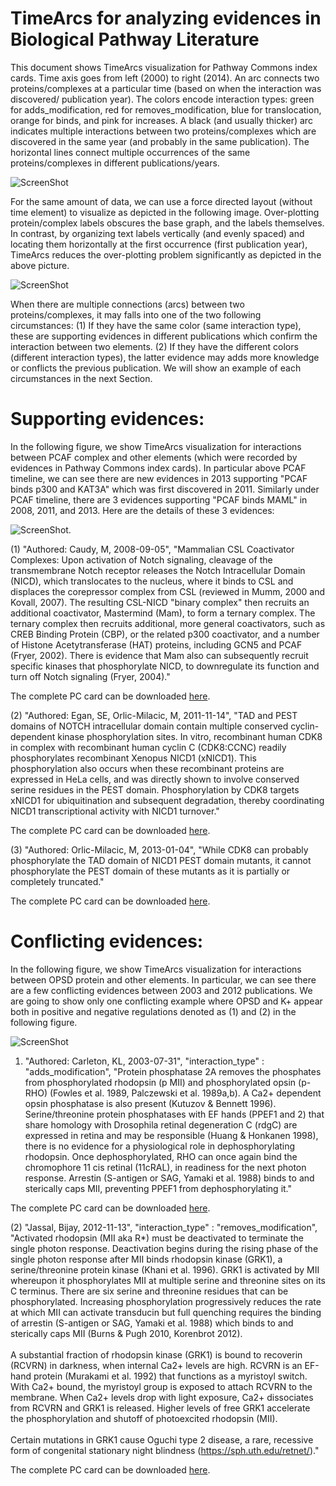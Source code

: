 # TimeArcs for analyzing evidences in Biological Pathway Literature

This document shows TimeArcs visualization for Pathway Commons index cards. Time axis goes from left (2000) to right (2014). An arc connects two proteins/complexes at a particular time (based on when the interaction was discovered/ publication year). The colors encode interaction types: green for adds_modification, red for removes_modification, blue for translocation, orange for binds, and pink for increases. A black (and usually thicker) arc indicates multiple interactions between two proteins/complexes which are discovered in the same year (and probably in the same publication). The horizontal lines connect multiple occurrences of the same proteins/complexes in different publications/years.

![ScreenShot](http://www.cs.uic.edu/~tdang/TimeArcs/imagesForPCcards/summary.png)

For the same amount of data, we can use a force directed layout (without time element) to visualize as depicted in the following image. Over-plotting protein/complex labels obscures the base graph, and the labels themselves. In contrast, by organizing text labels vertically (and evenly spaced) and locating them horizontally at the first occurrence (first publication year), TimeArcs reduces the over-plotting problem significantly as depicted in the above picture.  

![ScreenShot](http://www.cs.uic.edu/~tdang/TimeArcs/imagesForPCcards/summary2.png)

When there are multiple connections (arcs) between two proteins/complexes, it may falls into one of the two following circumstances: (1) If they have the same color (same interaction type), these are supporting evidences in different publications which confirm the interaction between two elements. (2) If they have the different colors (different interaction types), the latter evidence may adds more knowledge or conflicts the previous publication. We will show an example of each circumstances in the next Section.
 
# Supporting evidences:
 In the following figure, we show TimeArcs visualization for interactions between PCAF complex and other elements (which were recorded by evidences in Pathway Commons index cards). In particular above PCAF timeline, we can see there are new evidences in 2013 supporting "PCAF binds p300 and KAT3A" which was first discovered in 2011. Similarly under PCAF timeline, there are 3 evidences supporting "PCAF binds MAML" in 2008, 2011, and 2013. Here are the details of these 3 evidences:
 
 ![ScreenShot](http://www.cs.uic.edu/~tdang/TimeArcs/imagesForPCcards/supporting.png).
 
 (1) "Authored: Caudy, M, 2008-09-05",
    "Mammalian CSL Coactivator Complexes: Upon activation of Notch signaling, cleavage of the transmembrane Notch receptor releases the Notch Intracellular Domain (NICD), which translocates to the nucleus, where it binds to CSL and displaces the corepressor complex from CSL (reviewed in Mumm, 2000 and Kovall, 2007). The resulting CSL-NICD "binary complex" then recruits an additional coactivator, Mastermind (Mam), to form a ternary complex. The ternary complex then recruits additional, more general coactivators, such as CREB Binding Protein (CBP), or the related p300 coactivator, and a number of Histone Acetytransferase (HAT) proteins, including GCN5 and PCAF (Fryer, 2002). There is evidence that Mam also can subsequently recruit specific kinases that phosphorylate NICD, to downregulate its function and turn off Notch signaling (Fryer, 2004)."

The complete PC card can be downloaded [here](http://www.cs.uic.edu/~tdang/TimeArcs/imagesForPCcards/supporting1.json).

 (2) "Authored: Egan, SE, Orlic-Milacic, M, 2011-11-14",
    "TAD and PEST domains of NOTCH intracellular domain contain multiple conserved cyclin-dependent kinase phosphorylation sites. In vitro, recombinant human CDK8 in complex with recombinant human cyclin C (CDK8:CCNC) readily phosphorylates recombinant Xenopus NICD1 (xNICD1). This phosphorylation also occurs when these recombinant proteins are expressed in HeLa cells, and was directly shown to involve conserved serine residues in the PEST domain. Phosphorylation by CDK8 targets xNICD1 for ubiquitination and subsequent degradation, thereby coordinating NICD1 transcriptional activity with NICD1 turnover."
 
 The complete PC card can be downloaded [here](http://www.cs.uic.edu/~tdang/TimeArcs/imagesForPCcards/supporting2.json).
    
 (3) "Authored: Orlic-Milacic, M, 2013-01-04",
    "While CDK8 can probably phosphorylate the TAD domain of NICD1 PEST domain mutants, it cannot phosphorylate the PEST domain of these mutants as it is partially or completely truncated." 

The complete PC card can be downloaded [here](http://www.cs.uic.edu/~tdang/TimeArcs/imagesForPCcards/supporting3.json).


# Conflicting evidences:

 In the following figure, we show TimeArcs visualization for interactions between OPSD protein and other elements. In particular, we can see there are a few conflicting evidences between 2003 and 2012 publications. We are going to show only one conflicting example where OPSD and K+ appear both in positive and negative regulations denoted as (1) and (2) in the following figure. 
 
 ![ScreenShot](http://www.cs.uic.edu/~tdang/TimeArcs/imagesForPCcards/conflicting.png)

1) "Authored: Carleton, KL, 2003-07-31", "interaction_type" : "adds_modification",
    "Protein phosphatase 2A removes the phosphates from phosphorylated rhodopsin (p MII) and phosphorylated opsin (p-RHO) (Fowles et al. 1989, Palczewski et al. 1989a,b). A Ca2+ dependent opsin phosphatase is also present (Kutuzov & Bennett 1996). Serine/threonine protein phosphatases with EF hands (PPEF1 and 2) that share homology with Drosophila retinal degeneration C (rdgC) are expressed in retina and may be responsible (Huang & Honkanen 1998), there is no evidence for a physiological role in dephosphorylating rhodopsin. Once dephosphorylated, RHO can once again bind the chromophore 11 cis retinal (11cRAL), in readiness for the next photon response. Arrestin (S-antigen or SAG, Yamaki et al. 1988) binds to and sterically caps MII, preventing PPEF1 from dephosphorylating it."

The complete PC card can be downloaded [here](http://www.cs.uic.edu/~tdang/TimeArcs/imagesForPCcards/conflicting1.json).

 (2) "Jassal, Bijay, 2012-11-13", "interaction_type" : "removes_modification",
    "Activated rhodopsin (MII aka R*) must be deactivated to terminate the single photon response. Deactivation begins during the rising phase of the single photon response after MII binds rhodopsin kinase (GRK1), a serine/threonine protein kinase (Khani et al. 1996). GRK1 is activated by MII whereupon it phosphorylates MII at multiple serine and threonine sites on its C terminus. There are six serine and threonine residues that can be phosphorylated. Increasing phosphorylation progressively reduces the rate at which MII can activate transducin but full quenching requires the binding of arrestin (S-antigen or SAG, Yamaki et al. 1988) which binds to and sterically caps MII (Burns & Pugh 2010, Korenbrot 2012).<br><br>A substantial fraction of rhodopsin kinase (GRK1) is bound to recoverin (RCVRN) in darkness, when internal Ca2+ levels are high. RCVRN is an EF-hand protein (Murakami et al. 1992) that functions as a myristoyl switch. With Ca2+ bound, the myristoyl group is exposed to attach RCVRN to the membrane. When Ca2+ levels drop with light exposure, Ca2+ dissociates from RCVRN and GRK1 is released. Higher levels of free GRK1 accelerate the phosphorylation and shutoff of photoexcited rhodopsin (MII).<br><br>Certain mutations in GRK1 cause Oguchi type 2 disease, a rare, recessive form of congenital stationary night blindness (https://sph.uth.edu/retnet/)."
 
 The complete PC card can be downloaded [here](http://www.cs.uic.edu/~tdang/TimeArcs/imagesForPCcards/conflicting2.json).
    

 